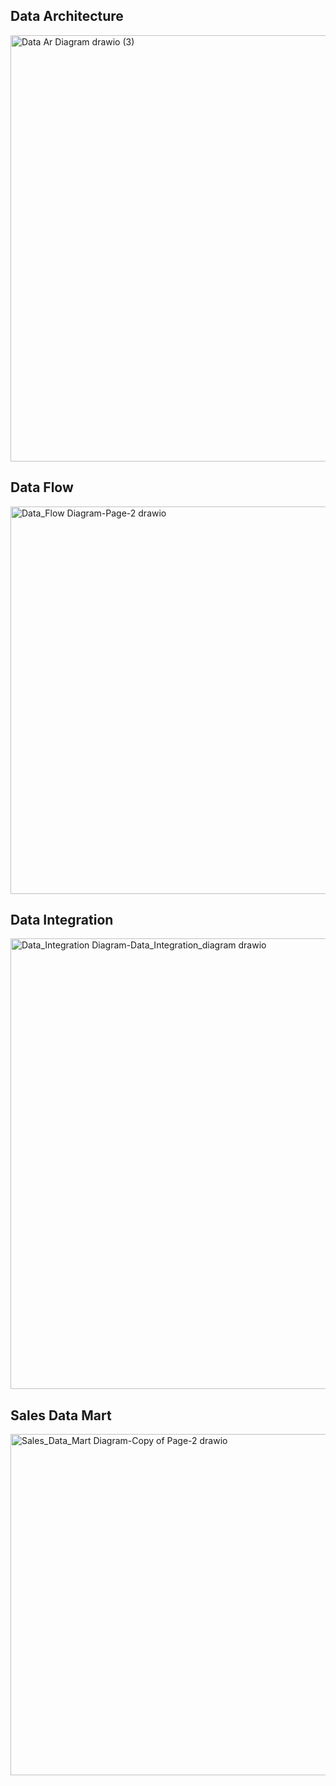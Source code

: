 ## Data Architecture 

<img width="1029" height="682" alt="Data Ar Diagram drawio (3)" src="https://github.com/user-attachments/assets/76918d10-e122-46ba-a7ec-5932198f5ca8" />


## Data Flow 

<img width="912" height="620" alt="Data_Flow Diagram-Page-2 drawio" src="https://github.com/user-attachments/assets/acb4e1ff-13fc-4ddf-bc0f-c7892541befe" />


## Data Integration 

<img width="1078" height="721" alt="Data_Integration Diagram-Data_Integration_diagram drawio" src="https://github.com/user-attachments/assets/0d201945-1349-4419-9df5-6a4b309c61c1" />


## Sales Data Mart


<img width="746" height="546" alt="Sales_Data_Mart Diagram-Copy of Page-2 drawio" src="https://github.com/user-attachments/assets/82b2d473-37f5-4ef5-88d0-f9dd33405de6" />

